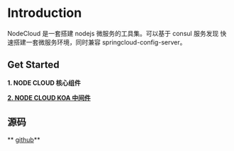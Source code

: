 <!-- TITLE: 主页 -->
<!-- SUBTITLE: 欢迎访问 NODE CLOUD WIKI -->

# Introduction

NodeCloud 是一套搭建 nodejs 微服务的工具集。可以基于 consul 服务发现 快速搭建一套微服务环境，同时兼容 springcloud-config-server。

## Get Started

**1. NODE CLOUD 核心组件**

**[2. NODE CLOUD KOA 中间件](http://wiki.nodecloud.cn/koa-middlewares)**

## 源码

** [github](https://github.com/nodecloud)**